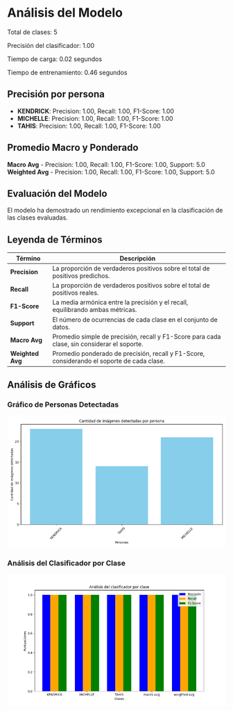 # Análisis del Modelo

Total de clases: 5

Precisión del clasificador: 1.00

Tiempo de carga: 0.02 segundos

Tiempo de entrenamiento: 0.46 segundos

## Precisión por persona
- **KENDRICK**: Precision: 1.00, Recall: 1.00, F1-Score: 1.00
- **MICHELLE**: Precision: 1.00, Recall: 1.00, F1-Score: 1.00
- **TAHIS**: Precision: 1.00, Recall: 1.00, F1-Score: 1.00

## Promedio Macro y Ponderado
**Macro Avg** - Precision: 1.00, Recall: 1.00, F1-Score: 1.00, Support: 5.0
**Weighted Avg** - Precision: 1.00, Recall: 1.00, F1-Score: 1.00, Support: 5.0

## Evaluación del Modelo

El modelo ha demostrado un rendimiento excepcional en la clasificación de las clases evaluadas.

## Leyenda de Términos

| Término      | Descripción                                                                                 |
|--------------|--------------------------------------------------------------------------------------------|
| **Precision**    | La proporción de verdaderos positivos sobre el total de positivos predichos.                |
| **Recall**       | La proporción de verdaderos positivos sobre el total de positivos reales.                   |
| **F1-Score**     | La media armónica entre la precisión y el recall, equilibrando ambas métricas.              |
| **Support**      | El número de ocurrencias de cada clase en el conjunto de datos.                             |
| **Macro Avg**    | Promedio simple de precisión, recall y F1-Score para cada clase, sin considerar el soporte. |
| **Weighted Avg** | Promedio ponderado de precisión, recall y F1-Score, considerando el soporte de cada clase.  |

## Análisis de Gráficos

### Gráfico de Personas Detectadas
![Gráfico de personas detectadas](generate_embeddings_analysis.png)

### Análisis del Clasificador por Clase
![Análisis del clasificador](train_classifier_analysis.png)


